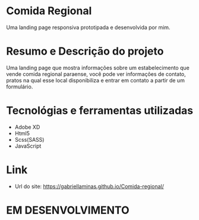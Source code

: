 # Comida Regional
 Uma landing page responsiva prototipada e desenvolvida por mim. 

# Resumo e Descrição do projeto
  Uma landing page que mostra informações sobre um estabelecimento que vende comida regional paraense, você pode ver informações de contato, pratos na qual esse local disponibiliza e entrar em contato a partir de um formulário.
  
# Tecnológias e ferramentas utilizadas
  - Adobe XD
  - Html5
  - Scss(SASS)
  - JavaScript

# Link

  - Url do site: https://gabriellaminas.github.io/Comida-regional/

# EM DESENVOLVIMENTO

